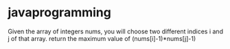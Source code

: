 # javaprogramming
Given the array of integers nums, you will choose two different indices i and j of that array. return the maximum value of (nums[i]-1)*nums[j]-1)

